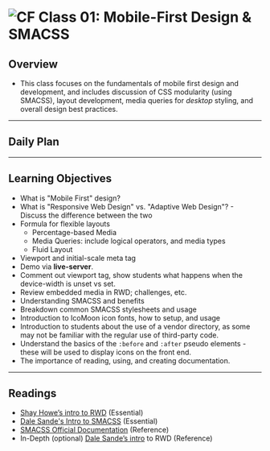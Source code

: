 ![CF](https://i.imgur.com/7v5ASc8.png)  Class 01: Mobile-First Design & SMACSS
=======
## Overview

- This class focuses on the fundamentals of mobile first design and development, and includes discussion of CSS modularity (using SMACSS), layout development, media queries for *desktop* styling, and overall design best practices.

---

## Daily Plan

<!-- - 301 is different from 201. ***Very*** different. Let's talk about that...how/when you learned to use the internet, then learned to make things for it. There's a pattern we need to keep in mind.

- Overview of course structure/setup
  1. The evolving blog & starter code
  2. The ongoing portfolio assignment
  3. Git flow for labs, all pairs all the time!
  4. Live-server (for now!)

- Typical daily pattern
  - Code Review
  - Lecture/slides/demos on new content
  - Review of the starter code and TODO items for lab

- Our many tools...
  - GitHub: lecture repo and lab organization
  - Canvas
  - Slack
  - YouTube
	- CodePen
	- repl.it

- The MOST USEFUL tool: **The Docs**
  - Learning to autonomously read/use documentation is a critical skill for all devs. You'll also be gaining appreciation and skills for writing docs for your own work as well.
  - Expect that TAs, when you come to them for assistance, will often ask, "What did you find in the documentation?"
  - We will be developing a deeper understanding of the technical foundations of the programming languages we are using, plus utilizing multiple 3rd-party libraries, all of which requires effective use of documentation.
  - In other words... [what does the docs say?](https://www.youtube.com/watch?v=jofNR_WkoCE) ;-)

- Discussion of reading assignments (links at the bottom of this doc)

Code Fellows course kickoff session with Campus Director Brandy Rhodes

- Overview of MVC
	- [One diagram](https://upload.wikimedia.org/wikipedia/commons/thumb/a/a0/MVC-Process.svg/200px-MVC-Process.svg.png)
	-  [Another diagram](https://www.zkoss.org/_w/images/c/c1/MVC.png)
	-  [Yet another diagram!](https://basicsofwebdevelopment.files.wordpress.com/2015/01/mvc_role_diagram.png)

- Slides (this will be shared as a PDF in Slack)
  1. SMACSS
  2. RWD

- Responsive design code demo: media queries FTW!

- Deep code review of the starter code...
- But first... let's see the solution in action!
- OK, now code review.
- Review of today's lab assignment
	- Let's develop some mobile/responsive super-powers!
	- With a pair, make the blog responsive, so it hides the main navigation menu under a "Hamburger" link on small screens, and unfurls to a row of tab-like links on larger screens.
	- Then, see how you can apply these same ideas in your portfolio! -->


---

## Learning Objectives

* What is "Mobile First" design?
* What is "Responsive Web Design" vs. "Adaptive Web Design"? - Discuss the difference between the two
* Formula for flexible layouts
  * Percentage-based Media
  * Media Queries: include logical operators, and media types
  * Fluid Layout
* Viewport and initial-scale meta tag
* Demo via **live-server**.
* Comment out viewport tag, show students what happens when the device-width is unset vs set.
* Review embedded media in RWD; challenges, etc.
* Understanding SMACSS and benefits
* Breakdown common SMACSS stylesheets and usage
* Introduction to IcoMoon icon fonts, how to setup, and usage
* Introduction to students about the use of a vendor directory, as some may not be familiar with the  regular use of third-party code.
* Understand the basics of the `:before` and `:after` pseudo elements - these will be used to display icons on the front end.
* The importance of reading, using, and creating documentation.

---

## Readings

* [Shay Howe’s intro to RWD](http://learn.shayhowe.com/advanced-html-css/responsive-web-design/) (Essential)
* [Dale Sande's Intro to SMACSS](http://www.anotheruiguy.com/ux-design-dev/_book/smacss/README.html) (Essential)
* [SMACSS Official Documentation](https://smacss.com/) (Reference)
* In-Depth (optional) [Dale Sande’s intro](http://www.anotheruiguy.com/ux-design-dev/_book/rwd/README.html) to RWD (Reference)
